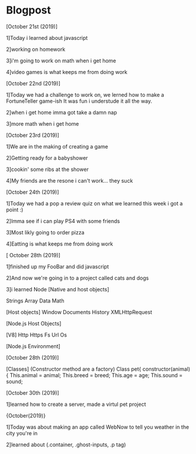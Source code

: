 # Blogpost
 [October 21st (2019)]
<p>1]Today i learned about javascript</p>

<p>2]working on homework</p>

<p>3]i'm going to work on math when i get home</p>

<p>4]video games is what keeps me from doing work</p>

[October 22nd (2019)]
<p>1]Today we had a challenge to work on, we lerned how to make a FortuneTeller 
game-ish It was fun i understude it all the way.</p>

<p>2]when i get home imma got take a damn nap</p>

<p>3]more math when i get home</p>

[October 23rd (2019)] 
<p>1]We are in the making of creating a game</p>

<p>2]Getting ready for a babyshower</p>

<p>3]cookin' some ribs at the shower</p>

<p>4]My friends are the resone i can't work... they suck</p> 

<p>[October 24th (2019)]</p>

<p>1]Today we had a pop a review quiz on what we learned 
this week i got a point :)</p>

<p>2]Imma see if i can play PS4 with some friends</p>
 
<p>3]Most likly going to order pizza</p>

<p>4]Eatting is what keeps me from doing work</p>

<p>[ October 28th (2019)]</p>

<p>1]finished up my FooBar and did javascript </p>

<p>2]And now we're going in to a project called cats and dogs</p>

<p>3]i learned Node
[Native and host objects]

Strings
Array 
Data
Math

[Host objects]
Window 
Documents
History
XMLHttpRequest

[Node.js Host Objects]
</p>

<p>
[V8]
Http
Https
Fs
Url
Os

[Node.js Environment]</p>

<p>[October 28th (2019)]</p>

<p>[Classes]
(Constructor method are a factory)
Class pet{
constructor(animal){
	This.animal = animal;
	This.breed = breed;
	This.age = age; 
This.sound = sound;
</p>

<p>[October 30th (2019)]</p>

<p>1]learned how to create a server, made a virtul pet project </p>

<p>{October(2019)}</p>

<p>1]Today was about making an app called WebNow to tell you weather in the city you're in </p>

<p>2]learned about (.container, .ghost-inputs, .p tag) </p>
